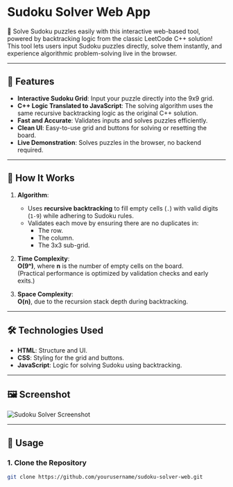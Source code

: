 # Sudoku Solver Web App

🎉 Solve Sudoku puzzles easily with this interactive web-based tool, powered by backtracking logic from the classic LeetCode C++ solution! This tool lets users input Sudoku puzzles directly, solve them instantly, and experience algorithmic problem-solving live in the browser.

---

## 🚀 Features

- **Interactive Sudoku Grid**: Input your puzzle directly into the 9x9 grid.
- **C++ Logic Translated to JavaScript**: The solving algorithm uses the same recursive backtracking logic as the original C++ solution.
- **Fast and Accurate**: Validates inputs and solves puzzles efficiently.
- **Clean UI**: Easy-to-use grid and buttons for solving or resetting the board.
- **Live Demonstration**: Solves puzzles in the browser, no backend required.

---

## 🔑 How It Works

1. **Algorithm**:
   - Uses **recursive backtracking** to fill empty cells (`.`) with valid digits (`1-9`) while adhering to Sudoku rules.
   - Validates each move by ensuring there are no duplicates in:
     - The row.
     - The column.
     - The 3x3 sub-grid.

2. **Time Complexity**:  
   **O(9ⁿ)**, where **n** is the number of empty cells on the board.  
   (Practical performance is optimized by validation checks and early exits.)

3. **Space Complexity**:  
   **O(n)**, due to the recursion stack depth during backtracking.

---

## 🛠️ Technologies Used

- **HTML**: Structure and UI.
- **CSS**: Styling for the grid and buttons.
- **JavaScript**: Logic for solving Sudoku using backtracking.

---

## 🖼️ Screenshot

![Sudoku Solver Screenshot]([link-to-screenshot.png](https://github.com/ShashankRampardos/sudoku-solver-web-page/blob/main/suduko%20solver%20screen%20shot.png))

---

## 📝 Usage

### 1. Clone the Repository
```bash
git clone https://github.com/yourusername/sudoku-solver-web.git
